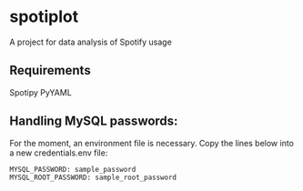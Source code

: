 # spotiplot

A project for data analysis of Spotify usage

## Requirements

Spotipy
PyYAML


## Handling MySQL passwords:

For the moment, an environment file is necessary. Copy the lines below into a new credentials.env file:

```txt
MYSQL_PASSWORD: sample_password
MYSQL_ROOT_PASSWORD: sample_root_password
```
